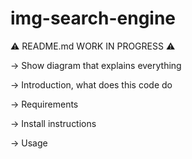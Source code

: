 # img-search-engine

⚠ README.md WORK IN PROGRESS ⚠

-> Show diagram that explains everything

-> Introduction, what does this code do

-> Requirements

-> Install instructions

-> Usage

